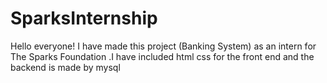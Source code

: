 # SparksInternship
Hello everyone! I have made this  project (Banking System)  as an intern for The Sparks Foundation .I have included html css for the front end and the backend is made by mysql

